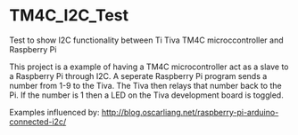 # TM4C_I2C_Test
Test to show I2C functionality between Ti Tiva TM4C microccontroller and Raspberry Pi

This project is a example of having a TM4C microcontroller act as a slave to a Raspberry Pi through I2C. A seperate Raspberry Pi program sends a number from 1-9 to the Tiva. The Tiva then relays that number back to the Pi. If the number is 1 then a LED on the Tiva development board is toggled.

Examples influenced by:
  http://blog.oscarliang.net/raspberry-pi-arduino-connected-i2c/
